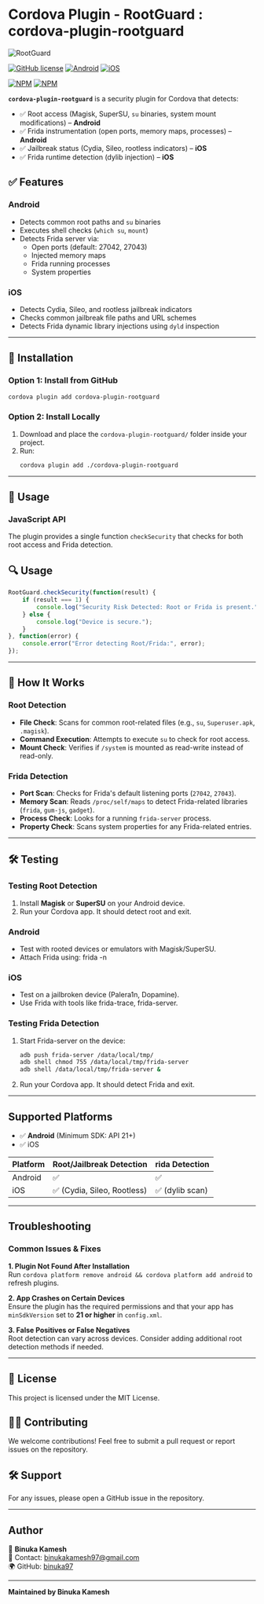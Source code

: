 # Cordova Plugin - RootGuard : cordova-plugin-rootguard

![RootGuard](https://img.shields.io/badge/Cordova%20Plugin-RootGuard-blue.svg)

[![GitHub license](https://img.shields.io/badge/license-MIT-blue.svg)](https://raw.githubusercontent.com/Binuka97/cordova-plugin-rootguard/master/LICENSE)
[![Android](https://img.shields.io/badge/Cordova_android-success-green.svg)](https://shields.io)
[![iOS](https://img.shields.io/badge/Cordova_iOS-success-green.svg)](https://shields.io)

[![NPM](https://nodei.co/npm/cordova-plugin-rootguard.png?stars=true)](https://nodei.co/npm/cordova-plugin-rootguard/)
[![NPM](https://nodei.co/npm-dl/cordova-plugin-rootguard.png?months=1)](https://nodei.co/npm-dl/cordova-plugin-rootguard.png?months=1)

**`cordova-plugin-rootguard`** is a security plugin for Cordova that detects:
- ✅ Root access (Magisk, SuperSU, `su` binaries, system mount modifications) – **Android**
- ✅ Frida instrumentation (open ports, memory maps, processes) – **Android**
- ✅ Jailbreak status (Cydia, Sileo, rootless indicators) – **iOS**
- ✅ Frida runtime detection (dylib injection) – **iOS**

## ✅ Features

### Android
- Detects common root paths and `su` binaries
- Executes shell checks (`which su`, `mount`)
- Detects Frida server via:
  - Open ports (default: 27042, 27043)
  - Injected memory maps
  - Frida running processes
  - System properties

### iOS
- Detects Cydia, Sileo, and rootless jailbreak indicators
- Checks common jailbreak file paths and URL schemes
- Detects Frida dynamic library injections using `dyld` inspection
---

## 🚀 Installation

### **Option 1: Install from GitHub**
```sh
cordova plugin add cordova-plugin-rootguard
```

### **Option 2: Install Locally**
1. Download and place the `cordova-plugin-rootguard/` folder inside your project.
2. Run:
   ```sh
   cordova plugin add ./cordova-plugin-rootguard
   ```

---

## 📖 Usage
### JavaScript API
The plugin provides a single function `checkSecurity` that checks for both root access and Frida detection.

## 🔍 Usage
```js
RootGuard.checkSecurity(function(result) {
    if (result === 1) {
        console.log("Security Risk Detected: Root or Frida is present.");
    } else {
        console.log("Device is secure.");
    }
}, function(error) {
    console.error("Error detecting Root/Frida:", error);
});
```

---

## 🔧 How It Works
### Root Detection
- **File Check**: Scans for common root-related files (e.g., `su`, `Superuser.apk`, `.magisk`).
- **Command Execution**: Attempts to execute `su` to check for root access.
- **Mount Check**: Verifies if `/system` is mounted as read-write instead of read-only.

### Frida Detection
- **Port Scan**: Checks for Frida's default listening ports (`27042`, `27043`).
- **Memory Scan**: Reads `/proc/self/maps` to detect Frida-related libraries (`frida`, `gum-js`, `gadget`).
- **Process Check**: Looks for a running `frida-server` process.
- **Property Check**: Scans system properties for any Frida-related entries.

---

## 🛠️ Testing
### **Testing Root Detection**
1. Install **Magisk** or **SuperSU** on your Android device.
2. Run your Cordova app. It should detect root and exit.

### Android
- Test with rooted devices or emulators with Magisk/SuperSU.
- Attach Frida using: frida -n <package>

### iOS
- Test on a jailbroken device (Palera1n, Dopamine).
- Use Frida with tools like frida-trace, frida-server.

### **Testing Frida Detection**
1. Start Frida-server on the device:
   ```sh
   adb push frida-server /data/local/tmp/
   adb shell chmod 755 /data/local/tmp/frida-server
   adb shell /data/local/tmp/frida-server &
   ```
2. Run your Cordova app. It should detect Frida and exit.

---

## Supported Platforms
- ✅ **Android** (Minimum SDK: API 21+)
- ✅ iOS

Platform | Root/Jailbreak Detection | rida Detection
--- | --- | ---
Android | ✅ | ✅
iOS | ✅ (Cydia, Sileo, Rootless) | ✅ (dylib scan)
---

## Troubleshooting
### Common Issues & Fixes
**1. Plugin Not Found After Installation**  
Run `cordova platform remove android && cordova platform add android` to refresh plugins.

**2. App Crashes on Certain Devices**  
Ensure the plugin has the required permissions and that your app has `minSdkVersion` set to **21 or higher** in `config.xml`.

**3. False Positives or False Negatives**  
Root detection can vary across devices. Consider adding additional root detection methods if needed.

---

## 📜 License
This project is licensed under the MIT License.

## 👨‍💻 Contributing
We welcome contributions! Feel free to submit a pull request or report issues on the repository.

## 🛠 Support
For any issues, please open a GitHub issue in the repository.

---

## Author
📌 **Binuka Kamesh**  
📧 Contact: [binukakamesh97@gmail.com](mailto:binukakamesh97@gmail.com)  
🌍 GitHub: [binuka97](https://github.com/binuka97)

---

**Maintained by Binuka Kamesh**
